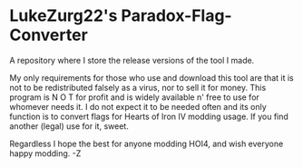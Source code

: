 # LukeZurg22's Paradox-Flag-Converter
A repository where I store the release versions of the tool I made.

My only requirements for those who use and download this tool are that it is not to be redistributed falsely as a virus, nor to sell it for money. This program is N O T for profit and is widely available n' free to use for whomever needs it. I do not expect it to be needed often and its only function is to convert flags for Hearts of Iron IV modding usage. If you find another (legal) use for it, sweet.

Regardless I hope the best for anyone modding HOI4, and wish everyone happy modding.
-Z

